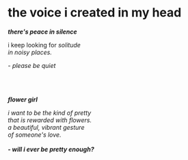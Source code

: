 <h1> <b> the voice i created in my head </b> </h1>


<p> <em> <b> there's peace in silence </b> </em> </p>
i keep looking for 
<em> solitude <em> <br>
 in noisy places. </p>
  
 <p> <em> - please be quiet </em> </p>
  <br>
 <br>

 <p> <em> <b> flower girl </b> </em> </p> 
 i want to be the kind of pretty <br>
 that is rewarded with flowers. <br>
 a <em> beautiful, </em> vibrant gesture <br>
 of someone's love. <br>
 <br>
 <em> <b> - will i ever be pretty enough? </em> </b>
  
  
